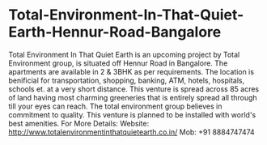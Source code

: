 # Total-Environment-In-That-Quiet-Earth-Hennur-Road-Bangalore
Total Environment In That Quiet Earth is an upcoming project by Total Environment group, is situated off Hennur Road in Bangalore. The apartments are available in 2 &amp; 3BHK as per requirements. The location is benificial for transportation, shopping, banking, ATM, hotels, hospitals, schools et. at a very short distance. This venture is spread across 85 acres of land having most charming greeneries that is entirely spread all through till your eyes can reach. The total environment group believes in commitment to quality. This venture is planned to be installed with world's best amenities.  For More Details: Website: http://www.totalenvironmentinthatquietearth.co.in/  Mob: +91 8884747474
